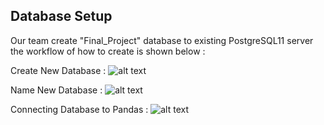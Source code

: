 ## Database Setup 
Our team create "Final_Project" database to existing PostgreSQL11 server the workflow of how to create is shown below :

Create New Database  : 
 ![alt text][Image1]
  
 [Image1]: https://github.com/luke-c-newell/Final_Project/blob/ttan0408/segment-1/Database_Setup1.PNG "Create New Database"
 
Name New Database  : 
 ![alt text][Image2]
  
 [Image2]: https://github.com/luke-c-newell/Final_Project/blob/ttan0408/segment-1/Database_Setup2.PNG "Name New Database" 
 
 Connecting Database to Pandas :
 ![alt text][Image3]
  
 [Image3]: https://github.com/luke-c-newell/Final_Project/blob/ttan0408/segment-1/Database_Setup1.PNG "Connecting Database to Pandas" 

